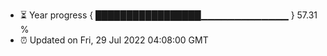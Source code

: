- ⏳ Year progress { █████████████████▁▁▁▁▁▁▁▁▁▁▁▁▁ } 57.31 %
- ⏰ Updated on Fri, 29 Jul 2022 04:08:00 GMT


